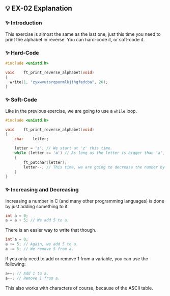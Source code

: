 ## 💡 EX-02 Explanation

### ✨ Introduction

This exercise is almost the same as the last one, just this time you need to print the alphabet in reverse. You can hard-code it, or soft-code it.

### ✨ Hard-Code

```c
#include <unistd.h>

void	ft_print_reverse_alphabet(void)
{
  write(1, "zyxwvutsrqponmlkjihgfedcba", 26);
}
```

### ✨ Soft-Code

Like in the previous exercise, we are going to use a `while` loop.

```c
#include <unistd.h>

void	ft_print_reverse_alphabet(void)
{
	char	letter;

	letter = 'z'; // We start at 'z' this time.
	while (letter >= 'a') // As long as the letter is bigger than 'a', it will continue.
	{
		ft_putchar(letter);
		letter--; // This time, we are going to decrease the number by 1.
	}
}
```

### ✨ Increasing and Decreasing

Increasing a number in C (and many other programming languages) is done by just adding something to it.
```c
int a = 0;
a = a + 5; // We add 5 to a.
```

There is an easier way to write that though.
```c
int a = 0;
a += 5; // Again, we add 5 to a.
a -= 5; // We remove 5 from a.
```

If you only need to add or remove 1 from a variable, you can use the following:
```c
a++; // Add 1 to a.
a--; // Remove 1 from a.
```

This also works with characters of course, because of the ASCII table.
